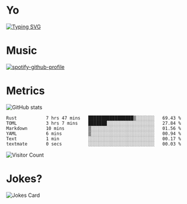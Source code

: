 # Yo

[![Typing SVG](https://readme-typing-svg.herokuapp.com?center=true&lines=Hel++l+o+wo+o+++r+l+++++++++d;Rust;Substrate;Dust;Guts)](https://git.io/typing-svg)

# Music

[![spotify-github-profile](https://spotify-github-profile.vercel.app/api/view?uid=na5blcw6x0jzl3k1m6uxyyk3y&cover_image=true&theme=default&bar_color=276524&bar_color_cover=true)](https://github.com/kittinan/spotify-github-profile)

# Metrics

![GitHub stats](https://github-readme-stats.vercel.app/api?username=AwesomeIbex&count_private=true&show_icons=true&theme=cobalt)

<!--START_SECTION:waka-->

```text
Rust           7 hrs 47 mins   █████████████████▒░░░░░░░   69.43 %
TOML           3 hrs 7 mins    ███████░░░░░░░░░░░░░░░░░░   27.84 %
Markdown       10 mins         ▒░░░░░░░░░░░░░░░░░░░░░░░░   01.56 %
YAML           6 mins          ▒░░░░░░░░░░░░░░░░░░░░░░░░   00.94 %
Text           1 min           ░░░░░░░░░░░░░░░░░░░░░░░░░   00.17 %
textmate       0 secs          ░░░░░░░░░░░░░░░░░░░░░░░░░   00.03 %
```

<!--END_SECTION:waka-->

![Visitor Count](https://profile-counter.glitch.me/AwesomeIbex/count.svg)

# Jokes?

![Jokes Card](https://readme-jokes.vercel.app/api)

